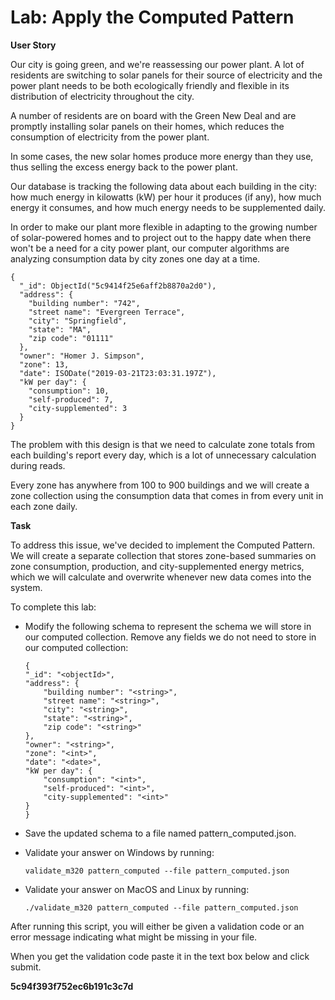 # Lab: Apply the Computed Pattern

**User Story**

Our city is going green, and we're reassessing our power plant. A lot of residents are switching to solar panels for their source of electricity and the power plant needs to be both ecologically friendly and flexible in its distribution of electricity throughout the city.

A number of residents are on board with the Green New Deal and are promptly installing solar panels on their homes, which reduces the consumption of electricity from the power plant.

In some cases, the new solar homes produce more energy than they use, thus selling the excess energy back to the power plant.

Our database is tracking the following data about each building in the city: how much energy in kilowatts (kW) per hour it produces (if any), how much energy it consumes, and how much energy needs to be supplemented daily.

In order to make our plant more flexible in adapting to the growing number of solar-powered homes and to project out to the happy date when there won't be a need for a city power plant, our computer algorithms are analyzing consumption data by city zones one day at a time.

```
{
  "_id": ObjectId("5c9414f25e6aff2b8870a2d0"),
  "address": {
    "building number": "742",
    "street name": "Evergreen Terrace",
    "city": "Springfield",
    "state": "MA",
    "zip code": "01111"
  },
  "owner": "Homer J. Simpson",
  "zone": 13,
  "date": ISODate("2019-03-21T23:03:31.197Z"),
  "kW per day": {
    "consumption": 10,
    "self-produced": 7,
    "city-supplemented": 3
  }
}
```

The problem with this design is that we need to calculate zone totals from each building's report every day, which is a lot of unnecessary calculation during reads.

Every zone has anywhere from 100 to 900 buildings and we will create a zone collection using the consumption data that comes in from every unit in each zone daily.

**Task**

To address this issue, we've decided to implement the Computed Pattern. We will create a separate collection that stores zone-based summaries on zone consumption, production, and city-supplemented energy metrics, which we will calculate and overwrite whenever new data comes into the system.

To complete this lab:

- Modify the following schema to represent the schema we will store in our computed collection. Remove any fields we do not need to store in our computed collection:

    ```
    {
    "_id": "<objectId>",
    "address": {
        "building number": "<string>",
        "street name": "<string>",
        "city": "<string>",
        "state": "<string>",
        "zip code": "<string>"
    },
    "owner": "<string>",
    "zone": "<int>",
    "date": "<date>",
    "kW per day": {
        "consumption": "<int>",
        "self-produced": "<int>",
        "city-supplemented": "<int>"
    }
    }
    ```

- Save the updated schema to a file named pattern_computed.json.

- Validate your answer on Windows by running:

    ```
    validate_m320 pattern_computed --file pattern_computed.json
    ```

- Validate your answer on MacOS and Linux by running:

    ```
    ./validate_m320 pattern_computed --file pattern_computed.json
    ```

After running this script, you will either be given a validation code or an error message indicating what might be missing in your file.

When you get the validation code paste it in the text box below and click submit.

**5c94f393f752ec6b191c3c7d**

